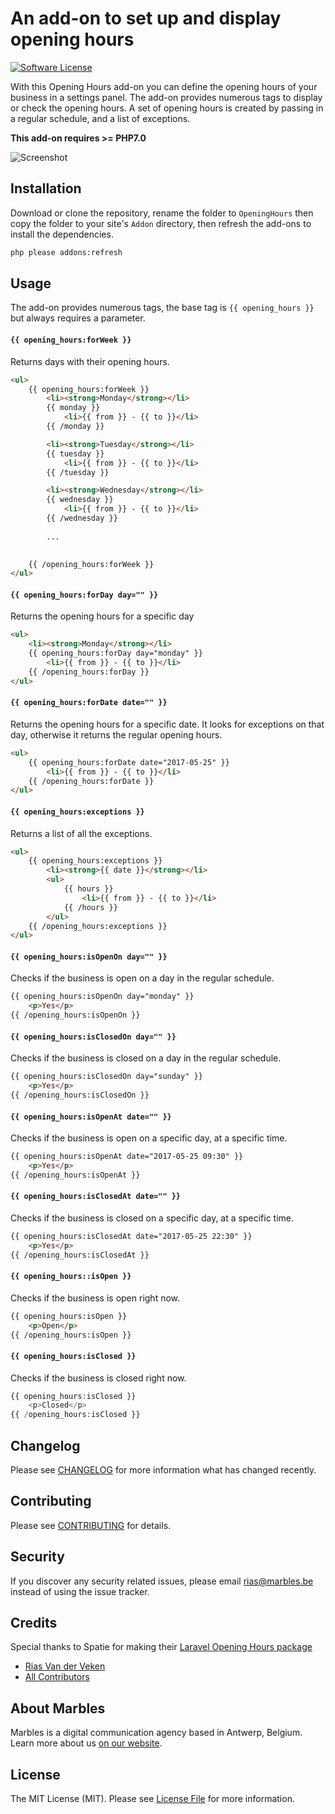# An add-on to set up and display opening hours

[![Software License](https://img.shields.io/badge/license-MIT-brightgreen.svg?style=flat-square)](LICENSE.md)

With this Opening Hours add-on you can define the opening hours of your business in a settings panel. The add-on provides numerous tags to display or check the opening hours.
A set of opening hours is created by passing in a regular schedule, and a list of exceptions.

**This add-on requires >= PHP7.0**

![Screenshot](http://i.imgur.com/GaMOnDR.png)

## Installation

Download or clone the repository, rename the folder to `OpeningHours` then copy the folder to your site's `Addon` directory, then refresh the add-ons to install the dependencies.

``` bash
php please addons:refresh
```

## Usage

The add-on provides numerous tags, the base tag is `{{ opening_hours }}` but always requires a parameter.

#### `{{ opening_hours:forWeek }}`

Returns days with their opening hours.

```html
<ul>
    {{ opening_hours:forWeek }}
        <li><strong>Monday</strong></li>
        {{ monday }}
            <li>{{ from }} - {{ to }}</li>
        {{ /monday }}

        <li><strong>Tuesday</strong></li>
        {{ tuesday }}
            <li>{{ from }} - {{ to }}</li>
        {{ /tuesday }}

        <li><strong>Wednesday</strong></li>
        {{ wednesday }}
            <li>{{ from }} - {{ to }}</li>
        {{ /wednesday }}
        
        ... 
        

    {{ /opening_hours:forWeek }}
</ul>
```

#### `{{ opening_hours:forDay day="" }}`

Returns the opening hours for a specific day

```html
<ul>
    <li><strong>Monday</strong></li>
    {{ opening_hours:forDay day="monday" }}
        <li>{{ from }} - {{ to }}</li>
    {{ /opening_hours:forDay }}
</ul>
```

#### `{{ opening_hours:forDate date="" }}`

Returns the opening hours for a specific date. It looks for exceptions on that day, otherwise it returns the regular opening hours.

```html
<ul>
    {{ opening_hours:forDate date="2017-05-25" }}
        <li>{{ from }} - {{ to }}</li>
    {{ /opening_hours:forDate }}
</ul>
```

#### `{{ opening_hours:exceptions }}`

Returns a list of all the exceptions.

```html
<ul>
    {{ opening_hours:exceptions }}
        <li><strong>{{ date }}</strong></li>
        <ul>
            {{ hours }}
                <li>{{ from }} - {{ to }}</li>
            {{ /hours }}
        </ul>
    {{ /opening_hours:exceptions }}
</ul>
```

#### `{{ opening_hours:isOpenOn day="" }}`

Checks if the business is open on a day in the regular schedule.

```html
{{ opening_hours:isOpenOn day="monday" }}
    <p>Yes</p>
{{ /opening_hours:isOpenOn }}
```

#### `{{ opening_hours:isClosedOn day="" }}`

Checks if the business is closed on a day in the regular schedule.

```html
{{ opening_hours:isClosedOn day="sunday" }}
    <p>Yes</p>
{{ /opening_hours:isClosedOn }}
```

#### `{{ opening_hours:isOpenAt date="" }}`

Checks if the business is open on a specific day, at a specific time.

```html
{{ opening_hours:isOpenAt date="2017-05-25 09:30" }}
    <p>Yes</p>
{{ /opening_hours:isOpenAt }}
```

#### `{{ opening_hours:isClosedAt date="" }}`

Checks if the business is closed on a specific day, at a specific time.

```html
{{ opening_hours:isClosedAt date="2017-05-25 22:30" }}
    <p>Yes</p>
{{ /opening_hours:isClosedAt }}
```

#### `{{ opening_hours::isOpen }}`

Checks if the business is open right now.

```html
{{ opening_hours:isOpen }}
    <p>Open</p>
{{ /opening_hours:isOpen }}
```

#### `{{ opening_hours:isClosed }}`

Checks if the business is closed right now.

```php
{{ opening_hours:isClosed }}
    <p>Closed</p>
{{ /opening_hours:isClosed }}
```

## Changelog

Please see [CHANGELOG](CHANGELOG.md) for more information what has changed recently.

## Contributing

Please see [CONTRIBUTING](CONTRIBUTING.md) for details.

## Security

If you discover any security related issues, please email rias@marbles.be instead of using the issue tracker.

## Credits

Special thanks to Spatie for making their [Laravel Opening Hours package](https://github.com/spatie/opening-hours)

- [Rias Van der Veken](https://github.com/rias500)
- [All Contributors](../../contributors)

## About Marbles
Marbles is a digital communication agency based in Antwerp, Belgium. Learn more about us [on our website](https://www.marbles.be).

## License

The MIT License (MIT). Please see [License File](LICENSE.md) for more information.